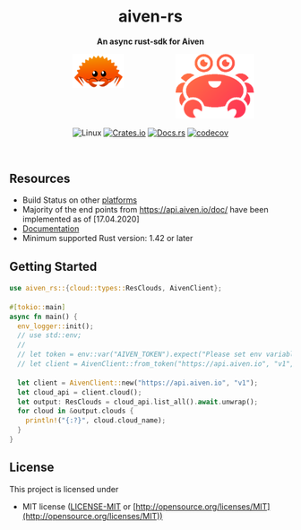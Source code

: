 <div align="center">
 <p><h1>aiven-rs</h1> </p>
  <p><strong>An async rust-sdk for Aiven</strong> </p>
<p>

<div style="display: flex; justify-content: center;">
  <a href="https://www.rust-lang.org/"><img style="width:40%;" src="assets/rust.png" alt="rust" border="0" /></a>
  <a href="https://aiven.io/"><img style="width:75%;" src="assets/aiven.png" alt="aiven" border="0" /></a>
</div>


![Linux](https://github.com/ansrivas/aiven-rs/workflows/Linux/badge.svg)
[![Crates.io](https://img.shields.io/crates/v/aiven_rs)](https://crates.io/crates/aiven_rs)
[![Docs.rs](https://docs.rs/aiven_rs/badge.svg)](https://docs.rs/aiven_rs)
[![codecov](https://codecov.io/gh/ansrivas/aiven-rs/branch/master/graph/badge.svg)](https://codecov.io/gh/ansrivas/aiven-rs)

</p>
</div>
</br>

## Resources
* Build Status on other [platforms](./BUILD_STATUS.md)
* Majority of the end points from https://api.aiven.io/doc/ have been implemented as of [17.04.2020]
* [Documentation](https://docs.rs/aiven-rs)
* Minimum supported Rust version: 1.42 or later

## Getting Started
```rust
use aiven_rs::{cloud::types::ResClouds, AivenClient};

#[tokio::main]
async fn main() {
  env_logger::init();
  // use std::env;
  // 
  // let token = env::var("AIVEN_TOKEN").expect("Please set env variable to read AIVEN_TOKEN");
  // let client = AivenClient::from_token("https://api.aiven.io", "v1", &token);

  let client = AivenClient::new("https://api.aiven.io", "v1");
  let cloud_api = client.cloud();
  let output: ResClouds = cloud_api.list_all().await.unwrap();
  for cloud in &output.clouds {
    println!("{:?}", cloud.cloud_name);
  }
}
```

## License

This project is licensed under

* MIT license ([LICENSE-MIT](LICENSE) or [http://opensource.org/licenses/MIT](http://opensource.org/licenses/MIT))

